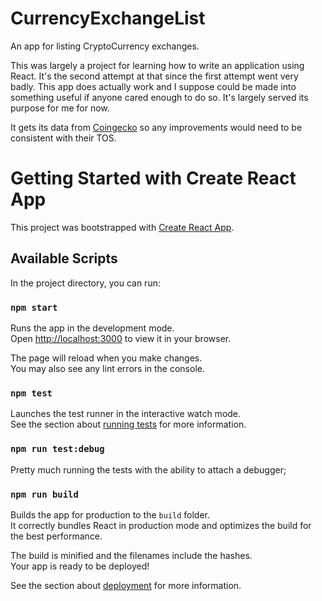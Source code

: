 # CurrencyExchangeList
An app for listing CryptoCurrency exchanges.

This was largely a project for learning how to write an application using React.  It's the second attempt at that since the first attempt went very badly.  This app does actually work and I suppose could be made into something useful if anyone cared enough to do so.  It's largely served its purpose for me for now.

It gets its data from [Coingecko](https://www.coingecko.com/en/api/documentation) so any improvements would need to be consistent with their TOS.


# Getting Started with Create React App

This project was bootstrapped with [Create React App](https://github.com/facebook/create-react-app).

## Available Scripts

In the project directory, you can run:

### `npm start`

Runs the app in the development mode.\
Open [http://localhost:3000](http://localhost:3000) to view it in your browser.

The page will reload when you make changes.\
You may also see any lint errors in the console.

### `npm test`

Launches the test runner in the interactive watch mode.\
See the section about [running tests](https://facebook.github.io/create-react-app/docs/running-tests) for more information.

### `npm run test:debug`

Pretty much running the tests with the ability to attach a debugger;

### `npm run build`

Builds the app for production to the `build` folder.\
It correctly bundles React in production mode and optimizes the build for the best performance.

The build is minified and the filenames include the hashes.\
Your app is ready to be deployed!

See the section about [deployment](https://facebook.github.io/create-react-app/docs/deployment) for more information.
